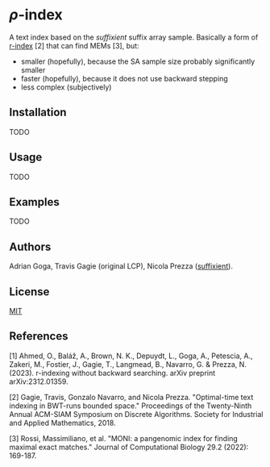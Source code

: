 # $\rho$-index

A text index based on the _suffixient_ suffix array sample.
Basically a form of [r-index](https://github.com/nicolaprezza/r-index) [2] that can find MEMs [3], but:
+ smaller (hopefully), because the SA sample size probably significantly smaller
+ faster (hopefully), because it does not use backward stepping
+ less complex (subjectively)

## Installation
TODO

## Usage
TODO

## Examples
TODO

## Authors
Adrian Goga, Travis Gagie (original LCP), Nicola Prezza ([suffixient](https://github.com/nicolaprezza/suffixient)).

## License
[MIT](LICENSE)

## References
[1] Ahmed, O., Baláž, A., Brown, N. K., Depuydt, L., Goga, A., Petescia, A., Zakeri, M., Fostier, J., Gagie, T., Langmead, B., Navarro, G. & Prezza, N. (2023). r-indexing without backward searching. arXiv preprint arXiv:2312.01359.

[2] Gagie, Travis, Gonzalo Navarro, and Nicola Prezza. "Optimal-time text indexing in BWT-runs bounded space." Proceedings of the Twenty-Ninth Annual ACM-SIAM Symposium on Discrete Algorithms. Society for Industrial and Applied Mathematics, 2018.

[3] Rossi, Massimiliano, et al. "MONI: a pangenomic index for finding maximal exact matches." Journal of Computational Biology 29.2 (2022): 169-187.
